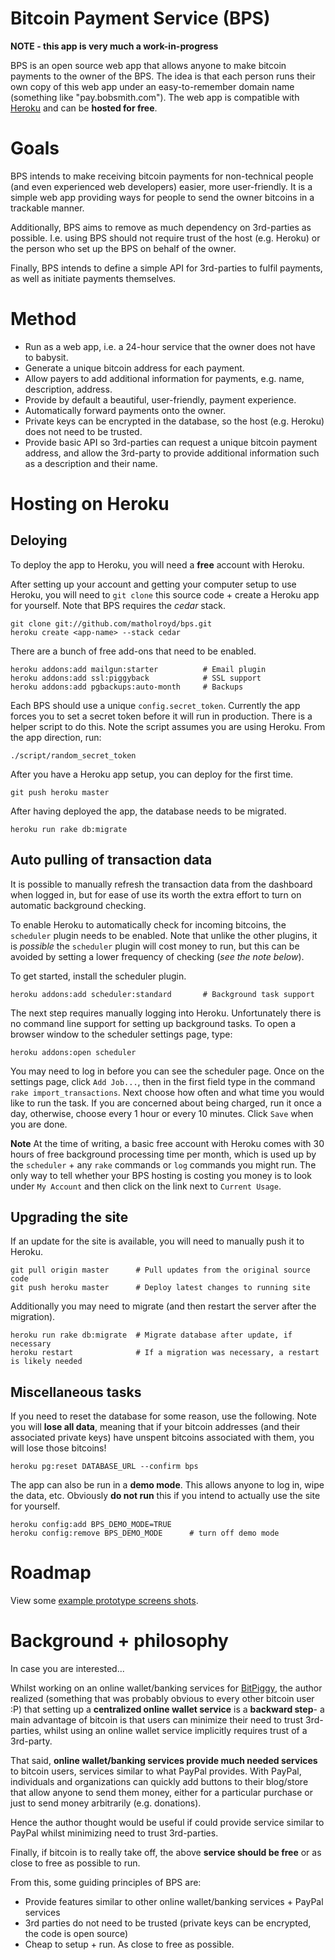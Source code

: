 # Bitcoin Payment Service (BPS)

**NOTE - this app is very much a work-in-progress**

BPS is an open source web app that allows anyone to make bitcoin payments to the owner of the BPS.  The idea is that each person runs their own copy of this web app under an easy-to-remember domain name (something like "pay.bobsmith.com"). The web app is compatible with [Heroku](http://heroku.com) and can be **hosted for free**.

# Goals

BPS intends to make receiving bitcoin payments for non-technical people (and even experienced web developers) easier, more user-friendly.  It is a simple web app providing ways for people to send the owner bitcoins in a trackable manner.

Additionally, BPS aims to remove as much dependency on 3rd-parties as possible. I.e. using BPS should not require trust of the host (e.g. Heroku) or the person who set up the BPS on behalf of the owner. 

Finally, BPS intends to define a simple API for 3rd-parties to fulfil payments, as well as initiate payments themselves.


# Method

- Run as a web app, i.e. a 24-hour service that the owner does not have to babysit.
- Generate a unique bitcoin address for each payment.
- Allow payers to add additional information for payments, e.g. name, description, address.
- Provide by default a beautiful, user-friendly, payment experience.
- Automatically forward payments onto the owner.
- Private keys can be encrypted in the database, so the host (e.g. Heroku) does not need to be trusted.
- Provide basic API so 3rd-parties can request a unique bitcoin payment address, and allow the 3rd-party to provide additional information such as a description and their name.

# Hosting on Heroku

## Deloying

To deploy the app to Heroku, you will need a **free** account with Heroku.  

After setting up your account and getting your computer setup to use Heroku,  you will need to `git clone` this source code + create a Heroku app for yourself. Note that BPS requires the *cedar* stack.

    git clone git://github.com/matholroyd/bps.git
    heroku create <app-name> --stack cedar

There are a bunch of free add-ons that need to be enabled.

    heroku addons:add mailgun:starter          # Email plugin
    heroku addons:add ssl:piggyback            # SSL support
    heroku addons:add pgbackups:auto-month     # Backups


Each BPS should use a unique `config.secret_token`. Currently the app forces you to set a secret token before it will run in production.  There is a helper script to do this. Note the script assumes you are using Heroku. From the app direction, run:

    ./script/random_secret_token
    
After you have a Heroku app setup, you can deploy for the first time.

    git push heroku master
     
After having deployed the app, the database needs to be migrated.

    heroku run rake db:migrate

## Auto pulling of transaction data

It is possible to manually refresh the transaction data from the dashboard when logged in, but for ease of use its worth the extra effort to turn on automatic background checking. 
 
To enable Heroku to automatically check for incoming bitcoins, the `scheduler` plugin needs to be enabled. Note that unlike the other plugins, it is *possible* the `scheduler` plugin will cost money to run, but this can be avoided by setting a lower frequency of checking (*see the note below*). 

To get started, install the scheduler plugin.

    heroku addons:add scheduler:standard       # Background task support

The next step requires manually logging into Heroku. Unfortunately there is no command line support for setting up background tasks. To open a browser window to the scheduler settings page, type:

    heroku addons:open scheduler
    
You may need to log in before you can see the scheduler page. Once on the settings page, click `Add Job...`, then in the first field type in the command `rake import_transactions`. Next choose how often and what time you would like to run the task. If you are concerned about being charged, run it once a day, otherwise, choose every 1 hour or every 10 minutes.  Click `Save` when you are done.

**Note** At the time of writing, a basic free account with Heroku comes with 30 hours of free background processing time per month, which is used up by the `scheduler` + any `rake` commands or `log` commands you might run. The only way to tell whether your BPS hosting is costing you money is to look under `My Account` and then click on the link next to `Current Usage`.

## Upgrading the site
    
If an update for the site is available, you will need to manually push it to Heroku. 

    git pull origin master      # Pull updates from the original source code
    git push heroku master      # Deploy latest changes to running site

Additionally you may need to migrate (and then restart the server after the migration).

    heroku run rake db:migrate  # Migrate database after update, if necessary
    heroku restart              # If a migration was necessary, a restart is likely needed

## Miscellaneous tasks

If you need to reset the database for some reason, use the following. Note you will **lose all data**, meaning that if your bitcoin addresses (and their associated private keys) have unspent bitcoins associated with them, you will lose those bitcoins!

    heroku pg:reset DATABASE_URL --confirm bps

The app can also be run in a **demo mode**. This allows anyone to log in, wipe the data, etc. Obviously **do not run** this if you intend to actually use the site for yourself. 

    heroku config:add BPS_DEMO_MODE=TRUE
    heroku config:remove BPS_DEMO_MODE      # turn off demo mode

# Roadmap

View some [example prototype screens shots](bitcoin-payment-service/raw/master/doc/mockups/screens.png).

# Background + philosophy

In case you are interested...

Whilst working on an online wallet/banking services for [BitPiggy](https://bitpiggy.heroku.com), the author realized (something that was probably obvious to every other bitcoin user :P) that setting up a **centralized online wallet service** is a **backward step**- a main advantage of bitcoin is that users can minimize their need to trust 3rd-parties, whilst using an online wallet service implicitly requires trust of a 3rd-party.  

That said, **online wallet/banking services provide much needed services** to bitcoin users, services similar to what PayPal provides. With PayPal, individuals and organizations can quickly add buttons to their blog/store that allow anyone to send them money, either for a particular purchase or just to send money arbitrarily (e.g. donations). 

Hence the author thought would be useful if could provide service similar to PayPal whilst minimizing need to trust 3rd-parties.

Finally, if bitcoin is to really take off, the above **service should be free** or as close to free as possible to run.

From this, some guiding principles of BPS are:

- Provide features similar to other online wallet/banking services + PayPal services
- 3rd parties do not need to be trusted (private keys can be encrypted, the code is open source)
- Cheap to setup + run. As close to free as possible. 

